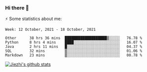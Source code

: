 ### Hi there 👋

⚡ Some statistics about me:


<!--START_SECTION:waka-->
```text
Week: 12 October, 2021 - 18 October, 2021

Other      38 hrs 36 mins  ███████████████████▒░░░░░   76.78 % 
Python     8 hrs 4 mins    ████░░░░░░░░░░░░░░░░░░░░░   16.07 % 
Java       2 hrs 11 mins   █░░░░░░░░░░░░░░░░░░░░░░░░   04.37 % 
SQL        32 mins         ▒░░░░░░░░░░░░░░░░░░░░░░░░   01.06 % 
Markdown   23 mins         ▒░░░░░░░░░░░░░░░░░░░░░░░░   00.78 % 
```
<!--END_SECTION:waka-->





[![Jiezhi's github stats](https://github-readme-stats.vercel.app/api?username=Jiezhi&show_icons=true)](https://github.com/Jiezhi/github-readme-stats)

<!--
[![Top Langs](https://github-readme-stats.vercel.app/api/top-langs/?username=Jiezhi&hide=javascript,html)](https://github.com/Jiezhi/github-readme-stats)

**Jiezhi/Jiezhi** is a ✨ _special_ ✨ repository because its `README.md` (this file) appears on your GitHub profile.

Here are some ideas to get you started:

- 🔭 I’m currently working on ...
- 🌱 I’m currently learning ...
- 👯 I’m looking to collaborate on ...
- 🤔 I’m looking for help with ...
- 💬 Ask me about ...
- 📫 How to reach me: ...
- 😄 Pronouns: ...
- ⚡ Fun fact: ...
-->

